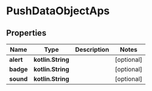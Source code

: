 
# PushDataObjectAps

## Properties
Name | Type | Description | Notes
------------ | ------------- | ------------- | -------------
**alert** | **kotlin.String** |  |  [optional]
**badge** | **kotlin.String** |  |  [optional]
**sound** | **kotlin.String** |  |  [optional]



